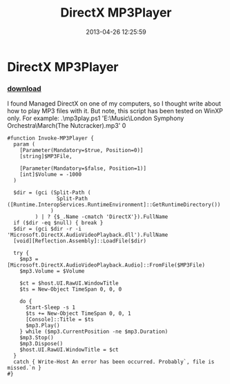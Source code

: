 ﻿---
pid:            4134
poster:         greg zakharov
title:          DirectX MP3Player
date:           2013-04-26 12:25:59
format:         posh
parent:         0
parent:         0

---

# DirectX MP3Player

### [download](4134.ps1)

I found Managed DirectX on one of my computers, so I thought write about how to play MP3 files with it. But note, this script has been tested on WinXP only. For example:
.\mp3play.ps1 'E:\Music\London Symphony Orchestra\March(The Nutcracker).mp3' 0

```posh
#function Invoke-MP3Player {
  param (
    [Parameter(Mandatory=$true, Position=0)]
    [string]$MP3File,

    [Parameter(Mandatory=$false, Position=1)]
    [int]$Volume = -1000
  )

  $dir = (gci (Split-Path (
                Split-Path ([Runtime.InteropServices.RuntimeEnvironment]::GetRuntimeDirectory())
              )
         ) | ? {$_.Name -cmatch 'DirectX'}).FullName
  if ($dir -eq $null) { break }
  $dir = (gci $dir -r -i 'Microsoft.DirectX.AudioVideoPlayback.dll').FullName
  [void][Reflection.Assembly]::LoadFile($dir)

  try {
    $mp3 = [Microsoft.DirectX.AudioVideoPlayback.Audio]::FromFile($MP3File)
    $mp3.Volume = $Volume

    $ct = $host.UI.RawUI.WindowTitle
    $ts = New-Object TimeSpan 0, 0, 0

    do {
      Start-Sleep -s 1
      $ts += New-Object TimeSpan 0, 0, 1
      [Console]::Title = $ts
      $mp3.Play()
    } while ($mp3.CurrentPosition -ne $mp3.Duration)
    $mp3.Stop()
    $mp3.Dispose()
    $host.UI.RawUI.WindowTitle = $ct
  }
  catch { Write-Host An error has been occurred. Probably`, file is missed.`n }
#}
```
